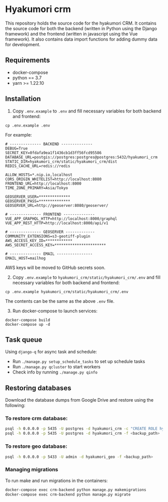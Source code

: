 # Hyakumori crm

This repository holds the source code for the hyakumori CRM. It contains the source code for both the backend (written 
in Python using the Django framework) and the frontend (written in javascript using the Vue framework). It also
contains data import functions for adding dummy data for development.

## Requirements

- docker-compose
- python == 3.7
- yarn >= 1.22.10

## Installation

1. Copy `.env.example` to `.env` and fill necessary variables for both backend and frontend:

```
cp .env.example .env
```

For example:

```
# -------------- BACKEND --------------
DEBUG=True
SECRET_KEY=0fdafa9ea1f1436cb1d3ff56fcd95586
DATABASE_URL=postgis://postgres:postgres@postgres:5432/hyakumori_crm
STATIC_DIR=hyakumori_crm/static/hyakumori_crm/dist
REDIS_CACHE_URL=redis://redis

ALLOW_HOSTS=*.nip.io,localhost
CORS_ORIGIN_WHITELIST=http://localhost:8080
FRONTEND_URL=http://localhost:8000
TIME_ZONE_PRIMARY=Asia/Tokyo

GEOSERVER_USER=**************
GEOSERVER_PASS=**************
GEOSERVER_URL=http://geoserver:8080/geoserver/

# -------------- FRONTEND --------------
VUE_APP_GRAPHQL_HTTP=http://localhost:8000/graphql
VUE_APP_REST_HTTP=http://localhost:8000/api/v1

# -------------- GEOSERVER -------------
COMMUNITY_EXTENSIONS=s3-geotiff-plugin
AWS_ACCESS_KEY_ID=************
AWS_SECRET_ACCESS_KEY=***********************

# -------------- EMAIL ----------------
EMAIL_HOST=mailhog
```

AWS keys will be moved to GitHub secrets soon.

2. Copy `.env.example` to `hyakumori_crm/static/hyakumori_crm/.env` and fill necessary variables for both backend and frontend:

```
cp .env.example hyakumori_crm/static/hyakumori_crm/.env
```

The contents can be the same as the above `.env` file.

3. Run docker-compose to launch services:

```
docker-compose build
docker-compose up -d
```

## Task queue
Using `django-q` for async task and schedule:
- Run `./manage.py setup_schedule_tasks` to set up schedule tasks
- Run `./manage.py qcluster` to start workers
- Check info by running `./manage.py qinfo`

## Restoring databases

Download the database dumps from Google Drive and restore using the following:

### To restore crm database:

```bash
psql -h 0.0.0.0 -p 5435 -U postgres -d hyakumori_crm -c "CREATE ROLE hyakumori_crm_dev"
psql -h 0.0.0.0 -p 5435 -U postgres -d hyakumori_crm -f <backup_path>
```

### To restore geo database:

```bash
psql -h 0.0.0.0 -p 5433 -U admin -d hyakumori_geo -f <backup_path>
```

### Managing migrations

To run make and run migrations in the containers:

```bash
docker-compose exec crm-backend python manage.py makemigrations
docker-compose exec crm-backend python manage.py migrate
```
